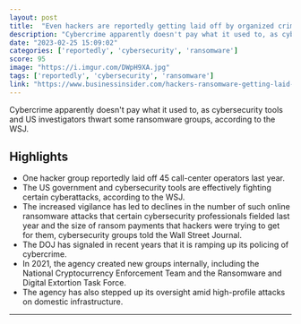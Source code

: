 ```yaml
---
layout: post
title:  "Even hackers are reportedly getting laid off by organized crime groups"
description: "Cybercrime apparently doesn't pay what it used to, as cybersecurity tools and US investigators thwart some ransomware groups, according to the WSJ."
date: "2023-02-25 15:09:02"
categories: ['reportedly', 'cybersecurity', 'ransomware']
score: 95
image: "https://i.imgur.com/DWpH9XA.jpg"
tags: ['reportedly', 'cybersecurity', 'ransomware']
link: "https://www.businessinsider.com/hackers-ransomware-getting-laid-off-amid-better-cybersecurity-report-2023-2"
---
```


Cybercrime apparently doesn't pay what it used to, as cybersecurity tools and US investigators thwart some ransomware groups, according to the WSJ.

## Highlights

- One hacker group reportedly laid off 45 call-center operators last year.
- The US government and cybersecurity tools are effectively fighting certain cyberattacks, according to the WSJ.
- The increased vigilance has led to declines in the number of such online ransomware attacks that certain cybersecurity professionals fielded last year and the size of ransom payments that hackers were trying to get for them, cybersecurity groups told the Wall Street Journal.
- The DOJ has signaled in recent years that it is ramping up its policing of cybercrime.
- In 2021, the agency created new groups internally, including the National Cryptocurrency Enforcement Team and the Ransomware and Digital Extortion Task Force.
- The agency has also stepped up its oversight amid high-profile attacks on domestic infrastructure.

---
